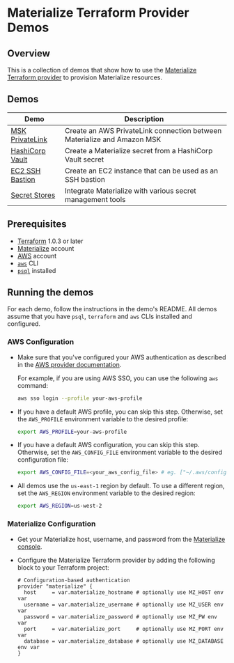 # Materialize Terraform Provider Demos

## Overview

This is a collection of demos that show how to use the [Materialize Terraform provider](https://registry.terraform.io/providers/MaterializeInc/materialize/latest/docs) to provision Materialize resources.

## Demos

| Demo                               | Description                                                             |
| ---------------------------------- | ----------------------------------------------------------------------- |
| [MSK PrivateLink](msk-privatelink) | Create an AWS PrivateLink connection between Materialize and Amazon MSK |
| [HashiCorp Vault](hashicorp-vault) | Create a Materialize secret from a HashiCorp Vault secret               |
| [EC2 SSH Bastion](ec2-ssh-bastion) | Create an EC2 instance that can be used as an SSH bastion               |
| [Secret Stores](secret-stores)     | Integrate Materialize with various secret management tools              |

## Prerequisites

- [Terraform](https://www.terraform.io/downloads.html) 1.0.3 or later
- [Materialize](https://console.materialize.com/) account
- [AWS](https://aws.amazon.com/) account
- [`aws`](https://docs.aws.amazon.com/cli/latest/userguide/install-cliv2.html) CLI
- [`psql`](https://materialize.com/docs/integrations/sql-clients/#installation-instructions-for-psql) installed

## Running the demos

For each demo, follow the instructions in the demo's README. All demos assume that you have `psql`, `terraform` and `aws` CLIs installed and configured.

### AWS Configuration

- Make sure that you've configured your AWS authentication as described in the [AWS provider documentation](https://registry.terraform.io/providers/hashicorp/aws/latest/docs#authentication-and-configuration).

  For example, if you are using AWS SSO, you can use the following `aws` command:

  ```bash
  aws sso login --profile your-aws-profile
  ```

- If you have a default AWS profile, you can skip this step. Otherwise, set the `AWS_PROFILE` environment variable to the desired profile:

  ```bash
  export AWS_PROFILE=your-aws-profile
  ```

- If you have a default AWS configuration, you can skip this step. Otherwise, set the `AWS_CONFIG_FILE` environment variable to the desired configuration file:

  ```bash
  export AWS_CONFIG_FILE=<your_aws_config_file> # eg. ["~/.aws/config"]
  ```

- All demos use the `us-east-1` region by default. To use a different region, set the `AWS_REGION` environment variable to the desired region:

  ```bash
  export AWS_REGION=us-west-2
  ```

### Materialize Configuration

- Get your Materialize host, username, and password from the [Materialize console](https://console.materialize.com/).
- Configure the Materialize Terraform provider by adding the following block to your Terraform project:

    ```hcl
    # Configuration-based authentication
    provider "materialize" {
      host     = var.materialize_hostname # optionally use MZ_HOST env var
      username = var.materialize_username # optionally use MZ_USER env var
      password = var.materialize_password # optionally use MZ_PW env var
      port     = var.materialize_port     # optionally use MZ_PORT env var
      database = var.materialize_database # optionally use MZ_DATABASE env var
    }
    ```
